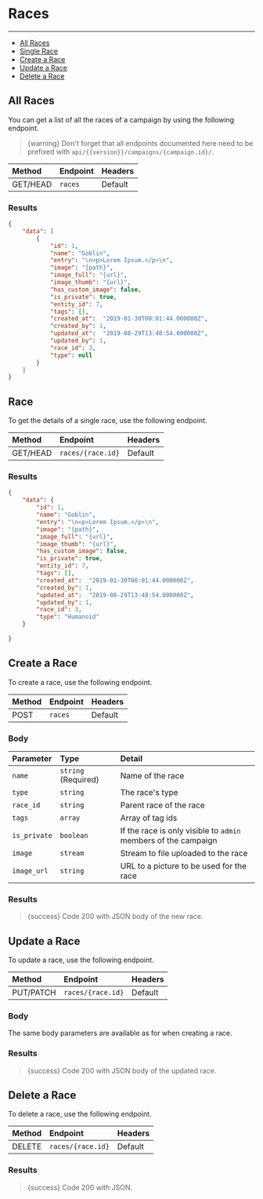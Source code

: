 # Races

---

- [All Races](#all-races)
- [Single Race](#race)
- [Create a Race](#create-race)
- [Update a Race](#update-race)
- [Delete a Race](#delete-race)

<a name="all-races"></a>
## All Races

You can get a list of all the races of a campaign by using the following endpoint.

> {warning} Don't forget that all endpoints documented here need to be prefixed with `api/{{version}}/campaigns/{campaign.id}/`.


| Method | Endpoint| Headers |
| :- |   :-   |  :-  |
| GET/HEAD | `races` | Default |

### Results
```json
{
    "data": [
        {
            "id": 1,
            "name": "Goblin",
            "entry": "\n<p>Lorem Ipsum.</p>\n",
            "image": "{path}",
            "image_full": "{url}",
            "image_thumb": "{url}",
            "has_custom_image": false,
            "is_private": true,
            "entity_id": 7,
            "tags": [],
            "created_at":  "2019-01-30T00:01:44.000000Z",
            "created_by": 1,
            "updated_at":  "2019-08-29T13:48:54.000000Z",
            "updated_by": 1,
            "race_id": 3,
            "type": null
        }
    ]
}
```


<a name="race"></a>
## Race

To get the details of a single race, use the following endpoint.

| Method | Endpoint| Headers |
| :- |   :-   |  :-  |
| GET/HEAD | `races/{race.id}` | Default |

### Results
```json
{
    "data": {
        "id": 1,
        "name": "Goblin",
        "entry": "\n<p>Lorem Ipsum.</p>\n",
        "image": "{path}",
        "image_full": "{url}",
        "image_thumb": "{url}",
        "has_custom_image": false,
        "is_private": true,
        "entity_id": 7,
        "tags": [],
        "created_at":  "2019-01-30T00:01:44.000000Z",
        "created_by": 1,
        "updated_at":  "2019-08-29T13:48:54.000000Z",
        "updated_by": 1,
        "race_id": 3,
        "type": "Humanoid"
    }
    
}
```


<a name="create-race"></a>
## Create a Race

To create a race, use the following endpoint.

| Method | Endpoint| Headers |
| :- |   :-   |  :-  |
| POST | `races` | Default |

### Body

| Parameter | Type | Detail |
| :- |   :-   |  :-  |
| `name` | `string` (Required) | Name of the race |
| `type` | `string` | The race's type |
| `race_id` | `string` | Parent race of the race |
| `tags` | `array` | Array of tag ids |
| `is_private` | `boolean` | If the race is only visible to `admin` members of the campaign |
| `image` | `stream` | Stream to file uploaded to the race |
| `image_url` | `string` | URL to a picture to be used for the race |

### Results

> {success} Code 200 with JSON body of the new race.


<a name="update-race"></a>
## Update a Race

To update a race, use the following endpoint.

| Method | Endpoint| Headers |
| :- |   :-   |  :-  |
| PUT/PATCH | `races/{race.id}` | Default |

### Body

The same body parameters are available as for when creating a race.

### Results

> {success} Code 200 with JSON body of the updated race.


<a name="delete-race"></a>
## Delete a Race

To delete a race, use the following endpoint.

| Method | Endpoint| Headers |
| :- |   :-   |  :-  |
| DELETE | `races/{race.id}` | Default |

### Results

> {success} Code 200 with JSON.
